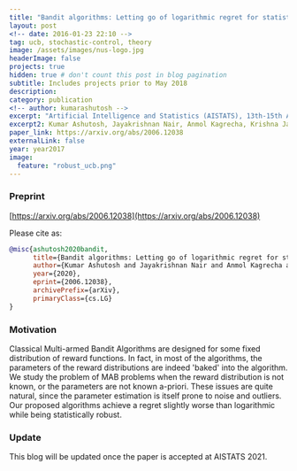 ```yaml
---
title: "Bandit algorithms: Letting go of logarithmic regret for statistical robustness"
layout: post
<!-- date: 2016-01-23 22:10 -->
tag: ucb, stochastic-control, theory
image: /assets/images/nus-logo.jpg
headerImage: false
projects: true
hidden: true # don't count this post in blog pagination
subtitle: Includes projects prior to May 2018
description: 
category: publication
<!-- author: kumarashutosh -->
excerpt: "Artificial Intelligence and Statistics (AISTATS), 13th-15th April 2021, Online Conference"
excerpt2: Kumar Ashutosh, Jayakrishnan Nair, Anmol Kagrecha, Krishna Jagannathan
paper_link: https://arxiv.org/abs/2006.12038
externalLink: false
year: year2017
image:
  feature: "robust_ucb.png"
---
```


### Preprint

[https://arxiv.org/abs/2006.12038](https://arxiv.org/abs/2006.12038)

Please cite as:

```bibtex
@misc{ashutosh2020bandit,
      title={Bandit algorithms: Letting go of logarithmic regret for statistical robustness}, 
      author={Kumar Ashutosh and Jayakrishnan Nair and Anmol Kagrecha and Krishna Jagannathan},
      year={2020},
      eprint={2006.12038},
      archivePrefix={arXiv},
      primaryClass={cs.LG}
}
```

### Motivation &nbsp;

Classical Multi-armed Bandit Algorithms are designed for some fixed distribution of reward functions. In fact, in most of the algorithms, the parameters of the reward distributions are indeed 'baked' into the algorithm. We study the problem of MAB problems when the reward distribution is not known, or the parameters are not known a-priori. These issues are quite natural, since the parameter estimation is itself prone to noise and outliers. Our proposed algorithms achieve a regret slightly worse than logarithmic while being statistically robust.

### Update &nbsp;

This blog will be updated once the paper is accepted at AISTATS 2021. 